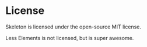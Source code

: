 License
======

Skeleton is licensed under the open-source MIT license.

Less Elements is not licensed, but is super awesome.